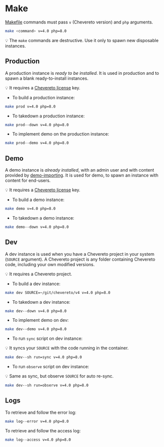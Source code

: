 # Make

[Makefile](../Makefile) commands must pass `v` (Chevereto version) and `php` arguments.

```sh
make <command> v=4.0 php=8.0
```

💡 The `make` commands are destructive. Use it only to spawn new disposable instances.

## Production

A production instance is *ready to be installed*. It is used in production and to spawn a blank ready-to-install instances.

💡 It requires a [Chevereto license](https://chevereto.com/pricing) key.

* To build a production instance:

```sh
make prod v=4.0 php=8.0
```

* To takedown a production instance:

```sh
make prod--down v=4.0 php=8.0
```

* To implement demo on the production instance:

```sh
make prod--demo v=4.0 php=8.0
```

## Demo

A demo instance is *already installed*, with an admin user and with content provided by [demo-importing](https://github.com/chevereto/demo-importing). It is used for demo, to spawn an instance with content for end-users.

💡 It requires a [Chevereto license](https://chevereto.com/pricing) key.

* To build a demo instance:

```sh
make demo v=4.0 php=8.0
```

* To takedown a demo instance:

```sh
make demo--down v=4.0 php=8.0
```

## Dev

A dev instance is used when you have a Chevereto project in your system (`SOURCE` argument). A Chevereto project is any folder containing Chevereto code, including your own modified versions.

💡 It requires a Chevereto project.

* To build a dev instance:

```sh
make dev SOURCE=~/git/chevereto/v4 v=4.0 php=8.0
```

* To takedown a dev instance:

```sh
make dev--down v=4.0 php=8.0
```

* To implement demo on dev:

```sh
make dev--demo v=4.0 php=8.0
```

* To run `sync` script on dev instance:

💡 It syncs your `SOURCE` with the code running in the container.

```sh
make dev--sh run=sync v=4.0 php=8.0
```

* To run `observe` script on dev instance:

💡 Same as sync, but observe `SOURCE` for auto re-sync.

```sh
make dev--sh run=observe v=4.0 php=8.0
```

## Logs

To retrieve and follow the error log:

```sh
make log--error v=4.0 php=8.0
```

To retrieve and follow the access log:

```sh
make log--access v=4.0 php=8.0
```
